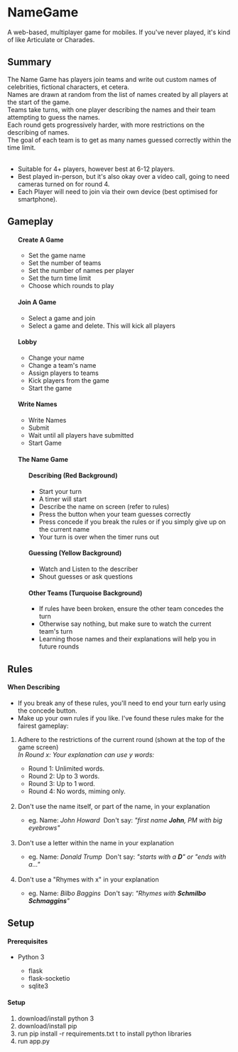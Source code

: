 # NameGame
A web-based, multiplayer game for mobiles. If you've never played, it's kind of like Articulate or Charades.

<h2>
  Summary
</h2>
<p>
  The Name Game has players join teams and write out custom names of celebrities, fictional characters, et cetera.<br>
  Names are drawn at random from the list of names created by all players at the start of the game.<br>
  Teams take turns, with one player describing the names and their team attempting to guess the names.<br>
  Each round gets progressively harder, with more restrictions on the describing of names.<br>
  The goal of each team is to get as many names guessed correctly within the time limit.<br>
  <br>
  <ul>
    <li>Suitable for 4+ players, however best at 6-12 players.</li>
    <li>Best played in-person, but it's also okay over a video call, going to need cameras turned on for round 4.</li>
    <li>Each Player will need to join via their own device (best optimised for smartphone).</li>
  </ul>
</p>

<h2>
  Gameplay
</h2>
<ol>
  <h4>Create A Game</h4>
  <ul>
    <li>Set the game name</li>
    <li>Set the number of teams</li>
    <li>Set the number of names per player</li>
    <li>Set the turn time limit</li>
    <li>Choose which rounds to play</li>
  </ul>
  <h4>Join A Game</h4>
  <ul>
    <li>Select a game and join</li>
    <li>Select a game and delete. This will kick all players</li>
  </ul>
  <h4>Lobby</h4>
  <ul>
    <li>Change your name</li>
    <li>Change a team's name</li>
    <li>Assign players to teams</li>
    <li>Kick players from the game</li>
    <li>Start the game</li>
  </ul>
  <h4>Write Names</h4>
    <ul>
      <li>Write Names</li>
      <li>Submit</li>
      <li>Wait until all players have submitted</li>
      <li>Start Game</li>
    </ul>
   <h4>The Name Game</h4>
    <ul>
      <h4>Describing (Red Background)</h4>
        <ul>
          <li>Start your turn</li>
          <li>A timer will start</li>
          <li>Describe the name on screen (refer to rules)</li>
          <li>Press the button when your team guesses correctly</li>
          <li>Press concede if you break the rules or if you simply give up on the current name</li>
          <li>Your turn is over when the timer runs out</li>
        </ul>
      <h4>Guessing (Yellow Background)</h4>
        <ul>
          <li>Watch and Listen to the describer</li>
          <li>Shout guesses or ask questions</li>
        </ul>
      <h4>Other Teams (Turquoise Background)</h4>
        <ul>
          <li>If rules have been broken, ensure the other team concedes the turn</li>
          <li>Otherwise say nothing, but make sure to watch the current team's turn</li>
          <li>Learning those names and their explanations will help you in future rounds</li>
        </ul>
    </ul>
</ol>

<h2>
  Rules
</h2>
<h4>When Describing</h4>
<p>
  <ul>
    <li>If you break any of these rules, you'll need to end your turn early using the concede button.</li>
    <li>Make up your own rules if you like. I've found these rules make for the fairest gameplay:</li>
  </ul>
</p>
<ol>
  <li>Adhere to the restrictions of the current round (shown at the top of the game screen)<br>
  <em>In Round x: Your explanation can use y words:</em></li>
  <ul>
    <li>Round 1: Unlimited words.</li>
    <li>Round 2: Up to 3 words.</li>
    <li>Round 3: Up to 1 word.</li>
    <li>Round 4: No words, miming only.</li>
  </ul>
  <br>
  <li>Don't use the name itself, or part of the name, in your explanation</li>
  <ul>
    <li>eg. Name: <em>John Howard</em>&nbsp; Don't say: <em>"first name <strong>John</strong>, PM with big eyebrows"</em></li>
  </ul>
  <br>
  <li>Don't use a letter within the name in your explanation</li>
  <ul>
    <li>eg. Name: <em>Donald Trump</em>&nbsp; Don't say: <em>"starts with a <strong>D</strong>" or "ends with a..."</em></li>
  </ul>
  <br>
  <li>Don't use a "Rhymes with x" in your explanation</li>
  <ul>
    <li>eg. Name: <em>Bilbo Baggins</em>&nbsp; Don't say: <em>"Rhymes with <strong>Schmilbo Schmaggins</strong>"</em></li>
  </ul>
</ol>
<h2>
  Setup
</h2>
<h4>Prerequisites</h4>
<ul>
  <li>Python 3</li>
  <ul>
    <li>flask</li>
    <li>flask-socketio</li>
    <li>sqlite3</li>
  </ul>
</ul>
<h4>Setup</h4>
<ol>
  <li>download/install python 3</li>
  <li>download/install pip</li>
  <li>run pip install -r requirements.txt t to install python libraries</li>
  <li>run app.py</li>
</ol>
